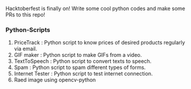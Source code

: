Hacktoberfest is finally on! Write some cool python codes and make some PRs to this repo!


### Python-Scripts
1. PriceTrack : Python script to know prices of desired products regularly via email.
2. GIF maker : Python script to make GIFs from a video.
3. TextToSpeech : Python script to convert texts to speech.
4. Spam : Python script to spam different types of forms.
5. Internet Tester : Python script to test internet connection.
6. Raed image using opencv-python

